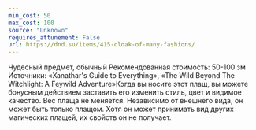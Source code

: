 ```yaml
---
min_cost: 50
max_cost: 100
source: "Unknown"
requires_attunement: False
url: https://dnd.su/items/415-cloak-of-many-fashions/
---
```


Чудесный предмет, обычный
Рекомендованная стоимость: 50-100 зм
Источники: «Xanathar's Guide to Everything», «The Wild Beyond The Witchlight: A Feywild Adventure»Когда вы носите этот плащ, вы можете бонусным действием заставить его изменить стиль, цвет и видимое качество. Вес плаща не меняется. Независимо от внешнего вида, он может быть только плащом.
Хотя он может принимать вид других магических плащей, их свойств он не получает.